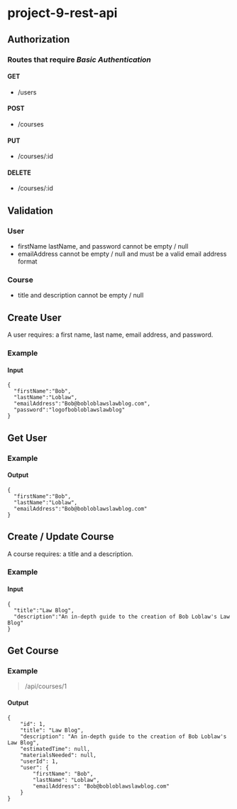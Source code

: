 # project-9-rest-api

## Authorization

### Routes that require *Basic Authentication*

#### GET
  - /users
  
#### POST  
- /courses

#### PUT
- /courses/:id

#### DELETE

- /courses/:id

## Validation

### User
  - firstName lastName, and password cannot be empty / null
  - emailAddress cannot be empty / null and must be a valid email address format
  

### Course
- title and description cannot be empty / null

## Create User

A user requires: a first name, last name, email address, and password.

### Example
#### Input
```
{
  "firstName":"Bob",
  "lastName":"Loblaw",
  "emailAddress":"Bob@bobloblawslawblog.com",
  "password":"logofbobloblawslawblog"
}
```
## Get User

### Example
#### Output
```
{
  "firstName":"Bob",
  "lastName":"Loblaw",
  "emailAddress":"Bob@bobloblawslawblog.com"
}

```
  

## Create / Update Course

A course requires: a title and a description.

### Example
#### Input
```
{
  "title":"Law Blog",
  "description":"An in-depth guide to the creation of Bob Loblaw's Law Blog"
}
```
## Get Course

### Example
>/api/courses/1
#### Output
```
{
    "id": 1,
    "title": "Law Blog",
    "description": "An in-depth guide to the creation of Bob Loblaw's Law Blog",
    "estimatedTime": null,
    "materialsNeeded": null,
    "userId": 1,
    "user": {
        "firstName": "Bob",
        "lastName": "Loblaw",
        "emailAddress": "Bob@bobloblawslawblog.com"
    }
}
```
